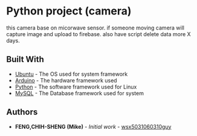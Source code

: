# Python project (camera)

this camera base on micorwave sensor.
if someone moving camera will capture image and upload to firebase.
also have script delete data more X days.

## Built With

* [Ubuntu](https://www.ubuntu.com/) - The OS used for system framework
* [Arduino](https://www.arduino.cc/) - The hardware framework used
* [Python](https://www.python.org/) - The software framework used for Linux
* [MySQL](https://www.mysql.com/) - The Database framework used for system


## Authors

* **FENG,CHIH-SHENG (Mike)** - *Initial work* - [wsx5031060310guy](https://github.com/wsx5031060310guy)

